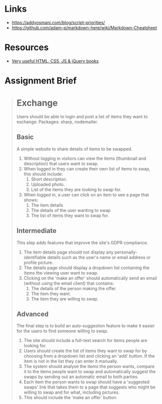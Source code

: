 # Links
* https://addyosmani.com/blog/script-priorities/
* https://github.com/adam-p/markdown-here/wiki/Markdown-Cheatsheet

# Resources
* [Very useful HTML, CSS, JS & jQuery books](https://www.amazon.co.uk/Web-Design-HTML-JavaScript-jQuery/dp/1118907442/ref=pd_sbs_14_t_0/259-3326327-0653038?_encoding=UTF8&pd_rd_i=1118907442&pd_rd_r=a8de2238-1b0e-4c78-9448-e9cfb162abb0&pd_rd_w=qnuuq&pd_rd_wg=d3umH&pf_rd_p=e44592b5-e56d-44c2-a4f9-dbdc09b29395&pf_rd_r=NX1VB306V6AVCREQ1ESP&psc=1&refRID=NX1VB306V6AVCREQ1ESP)

# Assignment Brief

>
># Exchange
>
>Users should be able to login and post a list of items they want to exchange:
>Packages: sharp, nodemailer.
>
>## Basic
>
>A simple website to share details of items to be swapped.
>
>1. Without logging in visitors can view the items (thumbnail and description) that users want to swap.
>2. When logged in they can create their own list of items to swap, this should include:
>    1. Short description.
>    2. Uploaded photo.
>    3. List of the items they are looking to swap for.
>3. When logged in, a user can click on an item to see a page that shows:
>    1. The item details
>    2. The details of the user wanting to swap
>    3. The list of items they want to swap for.
>
>## Intermediate
>
>This step adds features that improve the site's GDPR compliance.
>
>1. The item details page should not display any personally-identifiable details such as the user's name or email address or profile picture.
>2. The details page should display a dropdown list containing the items the viewing user want to swap.
>3. Clicking on the 'make an offer' should automatically send an email (without using the email client) that contains:
>    1. The details of the person making the offer.
>    2. The item they want.
>    3. The item they are willing to swap.
>
>## Advanced
>
>The final step is to build an auto-suggestion feature to make it easier for the users to find someone willing to swap.
>
>1. The site should include a full-text search for items people are looking for.
>2. Users should create the list of items they want to swap for by choosing from a dropdown list and clicking an 'add' button. If the item is not in the list they can enter it manually.
>3. The system should analyse the items the person wants, compare it to the items people want to swap and automatically suggest the swaps by sending out an automatic email to both parties.
>4. Each item the person wants to swap should have a 'suggested swaps' link that takes them to a page that suggests who might be willing to swap and for what, including pictures.
>5. This should include the 'make an offer' button.
>
